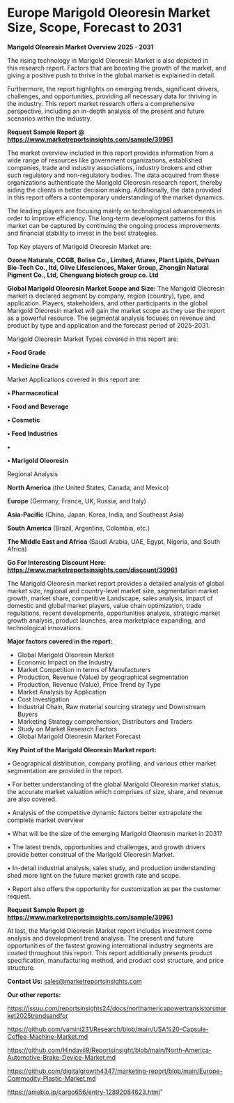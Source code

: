 # Europe Marigold Oleoresin Market Size, Scope, Forecast to 2031

<Strong> Marigold Oleoresin Market Overview 2025 - 2031</strong>

The rising technology in Marigold Oleoresin Market is also depicted in this research report. Factors that are boosting the growth of the market, and giving a positive push to thrive in the global market is explained in detail.

Furthermore, the report highlights on emerging trends, significant drivers, challenges, and opportunities, providing all necessary data for thriving in the industry. This report market research offers a comprehensive perspective, including an in-depth analysis of the present and future scenarios within the industry.

<strong>Request Sample Report @ <a href=https://www.marketreportsinsights.com/sample/39961>https://www.marketreportsinsights.com/sample/39961</a></strong>

The market overview included in this report provides information from a wide range of resources like government organizations, established companies, trade and industry associations, industry brokers and other such regulatory and non-regulatory bodies. The data acquired from these organizations authenticate the Marigold Oleoresin research report, thereby aiding the clients in better decision making. Additionally, the data provided in this report offers a contemporary understanding of the market dynamics.

The leading players are focusing mainly on technological advancements in order to improve efficiency. The long-term development patterns for this market can be captured by continuing the ongoing process improvements and financial stability to invest in the best strategies.

Top Key players of Marigold Oleoresin Market are:

<strong>Ozone Naturals, CCGB, Bolise Co., Limited, Aturex, Plant Lipids, DeYuan Bio-Tech Co., ltd, Olive Lifesciences, Maker Group, Zhongjin Natural Pigment Co., Ltd, Chenguang biotech group co. Ltd</strong>

<strong><b>Global Marigold Oleoresin Market Scope and Size:</b></strong>
The Marigold Oleoresin market is declared segment by company, region (country), type, and application. Players, stakeholders, and other participants in the global Marigold Oleoresin market will gain the market scope as they use the report as a powerful resource. The segmental analysis focuses on revenue and product by type and application and the forecast period of 2025-2031.

Marigold Oleoresin Market Types covered in this report are:

<strong>•  Food Grade

•  Medicine Grade</strong>

Market Applications covered in this report are:

<strong>•  Pharmaceutical

•  Food and Beverage

•  Cosmetic

•  Feed Industries

•  

•  Marigold Oleoresin</strong> 

Regional Analysis

<strong>North America</strong> (the United States, Canada, and Mexico)

<strong>Europe</strong> (Germany, France, UK, Russia, and Italy)

<strong>Asia-Pacific</strong> (China, Japan, Korea, India, and Southeast Asia)

<strong>South America</strong> (Brazil, Argentina, Colombia, etc.)

<strong>The Middle East and Africa</strong> (Saudi Arabia, UAE, Egypt, Nigeria, and South Africa)

<strong>Go For Interesting Discount Here: <a href=https://www.marketreportsinsights.com/discount/39961>https://www.marketreportsinsights.com/discount/39961</a></strong>

The Marigold Oleoresin market report provides a detailed analysis of global market size, regional and country-level market size, segmentation market growth, market share, competitive Landscape, sales analysis, impact of domestic and global market players, value chain optimization, trade regulations, recent developments, opportunities analysis, strategic market growth analysis, product launches, area marketplace expanding, and technological innovations.

<strong><b>Major factors covered in the report:</b></strong>
<ul>
  <li>Global Marigold Oleoresin Market </li>
  <li>Economic Impact on the Industry</li>
  <li>Market Competition in terms of Manufacturers</li>
  <li>Production, Revenue (Value) by geographical segmentation</li>
  <li>Production, Revenue (Value), Price Trend by Type</li>
  <li>Market Analysis by Application</li>
  <li>Cost Investigation</li>
  <li>Industrial Chain, Raw material sourcing strategy and Downstream Buyers</li>
  <li>Marketing Strategy comprehension, Distributors and Traders</li>
  <li>Study on Market Research Factors</li>
  <li>Global Marigold Oleoresin Market Forecast</li>
</ul>

<strong><b>Key Point of the Marigold Oleoresin Market report:</b></strong>

• Geographical distribution, company profiling, and various other market segmentation are provided in the report.

• For better understanding of the global Marigold Oleoresin market status, the accurate market valuation which comprises of size, share, and revenue are also covered.

• Analysis of the competitive dynamic factors better extrapolate the complete market overview

• What will be the size of the emerging Marigold Oleoresin market in 2031?

• The latest trends, opportunities and challenges, and growth drivers provide better construal of the Marigold Oleoresin Market.

• In-detail industrial analysis, sales study, and production understanding shed more light on the future market growth rate and scope.

• Report also offers the opportunity for customization as per the customer request.

<strong>Request Sample Report @ <a href=https://www.marketreportsinsights.com/sample/39961>https://www.marketreportsinsights.com/sample/39961</a></strong>

At last, the Marigold Oleoresin Market report includes investment come analysis and development trend analysis. The present and future opportunities of the fastest growing international industry segments are coated throughout this report. This report additionally presents product specification, manufacturing method, and product cost structure, and price structure.

<strong>Contact Us:</strong>
sales@marketreportsinsights.com

<strong>Our other reports:</strong>

<a href=https://issuu.com/reportsinsights24/docs/northamericapowertransistorsmarket2025trendsandfor>https://issuu.com/reportsinsights24/docs/northamericapowertransistorsmarket2025trendsandfor</a>

<a href=https://github.com/yamini231/Research/blob/main/USA%20-Capsule-Coffee-Machine-Market.md>https://github.com/yamini231/Research/blob/main/USA%20-Capsule-Coffee-Machine-Market.md</a>

<a href=https://github.com/Hindavii9/Reportsinsight/blob/main/North-America-Automotive-Brake-Device-Market.md>https://github.com/Hindavii9/Reportsinsight/blob/main/North-America-Automotive-Brake-Device-Market.md</a>

<a href=https://github.com/digitalgrowth4347/marketing-report/blob/main/Europe-Commodity-Plastic-Market.md>https://github.com/digitalgrowth4347/marketing-report/blob/main/Europe-Commodity-Plastic-Market.md</a>

<a href=https://ameblo.jp/cargo656/entry-12892084623.html>https://ameblo.jp/cargo656/entry-12892084623.html</a>"
